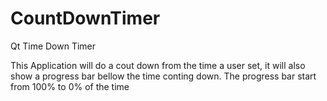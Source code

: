 # CountDownTimer
Qt Time Down Timer

This Application will do a cout down from the time a user set, it will also show a 
progress bar bellow the time conting down. 
The progress bar start from 100% to 0% of the time
